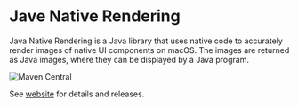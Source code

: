 # Jave Native Rendering

Java Native Rendering is a Java library that uses native code to accurately render images of native UI components on macOS. The images are returned as Java images, where they can be displayed by a Java program.

![Maven Central](https://maven-badges.herokuapp.com/maven-central/org.violetlib/jnr/badge.svg)

See [website](https://violetlib.org/jnr/overview.html) for details and releases.
